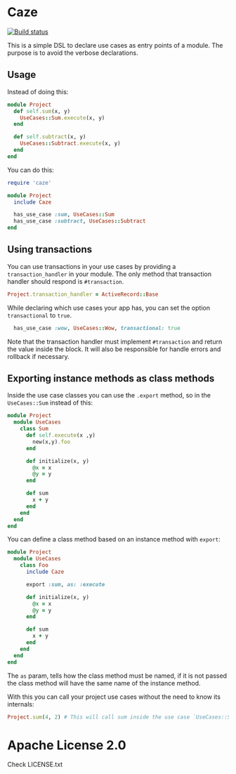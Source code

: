 # Caze

[![Build status](https://img.shields.io/travis/magnetis/caze.svg?branch=master)](https://travis-ci.org/magnetis/caze)

This is a simple DSL to declare use cases as entry points of a module.
The purpose is to avoid the verbose declarations.

## Usage

Instead of doing this:

```ruby
module Project
  def self.sum(x, y)
    UseCases::Sum.execute(x, y)
  end

  def self.subtract(x, y)
    UseCases::Subtract.execute(x, y)
  end
end
```

You can do this:

```ruby
require 'caze'

module Project
  include Caze

  has_use_case :sum, UseCases::Sum
  has_use_case :subtract, UseCases::Subtract
end
```

## Using transactions

You can use transactions in your use cases by providing a `transaction_handler`
in your module. The only method that transaction handler should
respond is `#transaction`.

```ruby
Project.transaction_handler = ActiveRecord::Base
```

While declaring which use cases your app has, you can set the option
`transactional` to `true`.

```ruby
  has_use_case :wow, UseCases::Wow, transactional: true
```

Note that the transaction handler must implement `#transaction` and
return the value inside the block. It will also be responsible for handle errors
and rollback if necessary.

## Exporting instance methods as class methods

Inside the use case classes you can use the `.export` method, so in the `UseCases::Sum` instead of this:

```ruby
module Project
  module UseCases
    class Sum
      def self.execute(x ,y)
        new(x,y).foo
      end

      def initialize(x, y)
        @x = x
        @y = y
      end

      def sum
        x + y
      end
    end
  end
end
```

You can define a class method based on an instance method with `export`:

```ruby
module Project
  module UseCases
    class Foo
      include Caze

      export :sum, as: :execute

      def initialize(x, y)
        @x = x
        @y = y
      end

      def sum
        x + y
      end
    end
  end
end
```

The `as` param, tells how the class method must be named,
if it is not passed the class method will have the same name of the instance method.


With this you can call your project use cases without the need to know its internals:

```ruby
Project.sum(4, 2) # This will call sum inside the use case `UseCases::Sum`
```

# Apache License 2.0

Check LICENSE.txt
